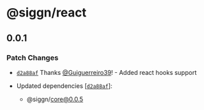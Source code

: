 # @siggn/react

## 0.0.1

### Patch Changes

- [`d2a88af`](https://github.com/Guiguerreiro39/siggn/commit/d2a88af8e484f28e436c594cd3238379295941a2)
  Thanks [@Guiguerreiro39](https://github.com/Guiguerreiro39)! - Added react hooks support

- Updated dependencies
  [[`d2a88af`](https://github.com/Guiguerreiro39/siggn/commit/d2a88af8e484f28e436c594cd3238379295941a2)]:
  - @siggn/core@0.0.5
